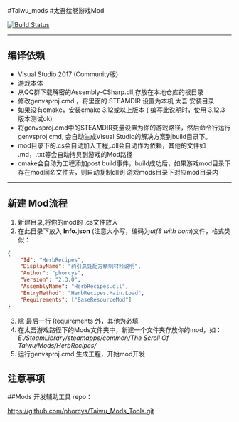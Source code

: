 #Taiwu_mods
#太吾绘卷游戏Mod

[![Build Status](https://travis-ci.com/phorcys/Taiwu_mods.svg?branch=master)](https://travis-ci.com/phorcys/Taiwu_mods)

****
## 编译依赖
*  Visual Studio 2017 (Community版)
*  游戏本体
*  从QQ群下载解密的Assembly-CSharp.dll,存放在本地仓库的根目录
*  修改genvsproj.cmd ，将里面的 STEAMDIR 设置为本机 太吾 安装目录
*  如果没有cmake，安装cmake  3.12或以上版本  ( 编写此说明时，使用 3.12.3 版本测试ok)
*  将genvsproj.cmd中的STEAMDIR变量设置为你的游戏路径，然后命令行运行 genvsproj.cmd, 会自动生成Visual Studio的解决方案到build目录下。
*  mod目录下的.cs会自动加入工程,.dll会自动作为依赖，其他的文件如 .md，.txt等会自动拷贝到游戏的Mod路径
*  cmake会自动为工程添加post build事件，build成功后，如果游戏mod目录下存在mod同名文件夹，则自动复制dll到 游戏mods目录下对应mod目录内

****
## 新建 Mod流程

1. 新建目录,将你的mod的 .cs文件放入
2. 在此目录下放入 **Info.json** (注意大小写，编码为*utf8 with bom*)文件，格式类似：
```json
{
    "Id": "HerbRecipes",
    "DisplayName": "药引烹饪配方精制材料说明",
    "Author": "phorcys",
    "Version": "2.3.0",
    "AssemblyName": "HerbRecipes.dll",
    "EntryMethod": "HerbRecipes.Main.Load",
    "Requirements": ["BaseResourceMod"]
}
```
3. 除 最后一行 Requirements 外，其他为必填
4. 在太吾游戏路径下的Mods文件夹中，新建一个文件夹存放你的mod，如：*E:/SteamLibrary/steamapps/common/The Scroll Of Taiwu/Mods/HerbRecipes/*
5. 运行genvsproj.cmd 生成工程，开始mod开发

## 注意事项 

##Mods 开发辅助工具 repo：

https://github.com/phorcys/Taiwu_Mods_Tools.git

